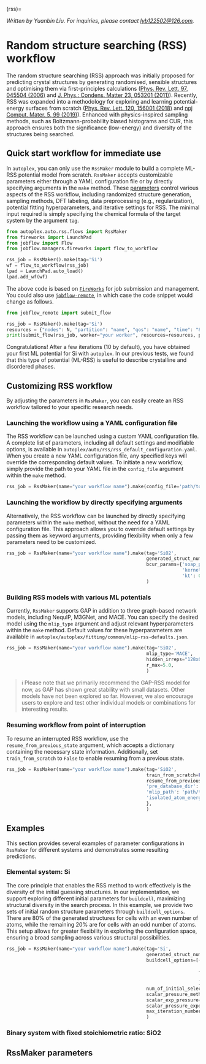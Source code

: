 (rss)=

*Written by Yuanbin Liu. For inquiries, please contact [lyb122502@126.com](mailto:lyb122502@126.com).*

# Random structure searching (RSS) workflow

The random structure searching (RSS) approach was initially proposed for predicting crystal structures by generating randomised, sensible structures and optimising them via first-principles calculations ([Phys. Rev. Lett. 97, 045504 (2006)](https://journals.aps.org/prl/abstract/10.1103/PhysRevLett.97.045504) and [J. Phys.: Condens. Matter 23, 053201 (2011)](https://iopscience.iop.org/article/10.1088/0953-8984/23/5/053201)). Recently, RSS was expanded into a methodology for exploring and learning potential-energy surfaces from scratch ([Phys. Rev. Lett. 120, 156001 (2018)](https://journals.aps.org/prl/abstract/10.1103/PhysRevLett.120.156001) and [npj Comput. Mater. 5, 99 (2019)](https://www.nature.com/articles/s41524-019-0236-6)). Enhanced with physics-inspired sampling methods, such as Boltzmann-probability biased histograms and CUR, this approach ensures both the significance (low-energy) and diversity of the structures being searched.

## Quick start workflow for immediate use

In `autoplex`, you can only use the `RssMaker` module to build a complete ML-RSS potential model from scratch. `RssMaker` accepts customizable parameters either through a YAML configuration file or by directly specifying arguments in the `make` method. These [parameters](#rssmaker-parameters) control various aspects of the RSS workflow, including randomized structure generation, sampling methods, DFT labeling, data preprocessing (e.g., regularization), potential fitting hyperparameters, and iterative settings for RSS. The minimal input required is simply specifying the chemical formula of the target system by the argument `tag`.

```python
from autoplex.auto.rss.flows import RssMaker
from fireworks import LaunchPad
from jobflow import Flow
from jobflow.managers.fireworks import flow_to_workflow

rss_job = RssMaker().make(tag='Si')
wf = flow_to_workflow(rss_job) 
lpad = LaunchPad.auto_load()
lpad.add_wf(wf)
```

The above code is based on [`FireWorks`](https://materialsproject.github.io/fireworks/) for job submission and management. You could also use [`jobflow-remote`](https://matgenix.github.io/jobflow-remote/), in which case the code snippet would change as follows.

```python
from jobflow_remote import submit_flow

rss_job = RssMaker().make(tag='Si')
resources = {"nodes": N, "partition": "name", "qos": "name", "time": "8:00:00", "mail_user": "your_email", "mail_type": "ALL", "account": "your account"}
print(submit_flow(rss_job, worker="your worker", resources=resources, project="your project name"))
```

Congratulations! After a few iterations (10 by default), you have obtained your first ML potential for Si with `autoplex`. In our previous tests, we found that this type of potential (ML-RSS) is useful to describe crystalline and disordered phases.

## Customizing RSS workflow

By adjusting the parameters in `RssMaker`, you can easily create an RSS workflow tailored to your specific research needs.

### Launching the workflow using a YAML configuration file

The RSS workflow can be launched using a custom YAML configuration file. A complete list of parameters, including all default settings and modifiable options, is available in `autoplex/auto/rss/rss_default_configuration.yaml`. When you create a new YAML configuration file, any specified keys will override the corresponding default values. To initiate a new workflow, simply provide the path to your YAML file in the `config_file` argument within the `make` method.

```python
rss_job = RssMaker(name="your workflow name").make(config_file='path/to/your/name.yaml')
```

### Launching the workflow by directly specifying arguments

Alternatively, the RSS workflow can be launched by directly specifying parameters within the `make` method, without the need for a YAML configuration file. This approach allows you to override default settings by passing them as keyword arguments, providing flexibility when only a few parameters need to be customized.

```python
rss_job = RssMaker(name="your workflow name").make(tag='SiO2',
                                                   generated_struct_numbers=[10000],
                                                   bcur_params={'soap_paras': {'l_max'=10},
                                                                'kernel_exp': 2,
                                                                'kt': 0.3},
                                                   )
```

### Building RSS models with various ML potentials

Currently, `RssMaker` supports GAP in addition to three graph-based network models, including NequIP, M3GNet, and MACE. You can specify the desired model using the `mlip_type` argument and adjust relevant hyperparameters within the `make` method. Default values for these hyperparameters are available in `autoplex/autoplex/fitting/common/mlip-rss-defaults.json`.

```python
rss_job = RssMaker(name="your workflow name").make(tag='SiO2',
                                                   mlip_type='MACE',
                                                   hidden_irreps="128x0e + 128x1o",
                                                   r_max=5.0,               
                                                   )
```

> ℹ️ Please note that we primarily recommend the GAP-RSS model for now, as GAP has shown great stability with small datasets. Other models have not been explored so far. However, we also encourage users to explore and test other individual models or combinations for interesting results.

### Resuming workflow from point of interruption

To resume an interrupted RSS workflow, use the `resume_from_previous_state` argument, which accepts a dictionary containing the necessary state information. Additionally, set `train_from_scratch` to `False` to enable resuming from a previous state.

```python
rss_job = RssMaker(name="your workflow name").make(tag='SiO2',
                                                   train_from_scratch=False,
                                                   resume_from_previous_state={'test_error': 0.24,
                                                   'pre_database_dir': 'path/to/pre-existing/database',
                                                   'mlip_path': 'path/to/previous/MLIP-model',
                                                   'isolated_atom_energies': {8: -0.16613333, 14: -0.16438578},
                                                   },
                                                   )
```

## Examples

This section provides several examples of parameter configurations in `RssMaker` for different systems and demonstrates some resulting predictions.

### Elemental system: Si

The core principle that enables the RSS method to work effectively is the diversity of the initial guessing structures. In our implementation, we support exploring different initial parameters for `buildcell`, maximizing structural diversity in the search process. In this example, we provide two sets of initial random structure parameters through `buildcell_options`. There are 80% of the generated structures for cells with an even number of atoms, while the remaining 20% are for cells with an odd number of atoms. This setup allows for greater flexibility in exploring the configuration space, ensuring a broad sampling across various structural possibilities.

```python
rss_job = RssMaker(name="your workflow name").make(tag='Si',
                                                   generated_struct_numbers=[8000, 2000],
                                                   buildcell_options=[{'NATOM': '{6,8,10,12,14,16,18,20,22,24}',
                                                                       'NFORM': '1',},
                                                                      {'NATOM': '{7,9,11,13,15,17,19,21,23}',
                                                                        'NFORM': '1',}
                                                                      ],
                                                   num_of_initial_selected_structs=[80, 20],
                                                   scalar_pressure_method ='exp',
                                                   scalar_exp_pressure=1,
                                                   scalar_pressure_exponential_width=0.2,
                                                   max_iteration_number=25,
                                                   )
```

### Binary system with fixed stoichiometric ratio: SiO2

## RssMaker parameters
